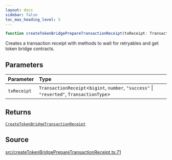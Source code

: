 ```yaml
---
layout: docs
sidebar: false
toc_max_heading_level: 5
---
```


```ts
function createTokenBridgePrepareTransactionReceipt(txReceipt: TransactionReceipt<bigint, number, "success" | "reverted", TransactionType>): CreateTokenBridgeTransactionReceipt
```

Creates a transaction receipt with methods to wait for retryables and get
token bridge contracts.

## Parameters

| Parameter | Type |
| :------ | :------ |
| `txReceipt` | `TransactionReceipt`\<`bigint`, `number`, `"success"` \| `"reverted"`, `TransactionType`\> |

## Returns

[`CreateTokenBridgeTransactionReceipt`](../type-aliases/CreateTokenBridgeTransactionReceipt.md)

## Source

[src/createTokenBridgePrepareTransactionReceipt.ts:71](https://github.com/OffchainLabs/arbitrum-orbit-sdk/blob/9d5595a042e42f7d6b9af10a84816c98ea30f330/src/createTokenBridgePrepareTransactionReceipt.ts#L71)
